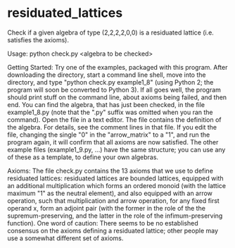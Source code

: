 # residuated_lattices
Check if a given algebra of type (2,2,2,2,0,0) is a residuated lattice (i.e. satisfies the axioms).

Usage: python check.py \<algebra to be checked\>

Getting Started: Try one of the examples, packaged with this program. After downloading the directory,
start a command line shell, move into the directory, and type "python check.py example1_8"
(using Python 2; the program will soon be converted to Python 3).
If all goes well, the program should print stuff on the command line, about axioms being failed, and then end.
You can find the algebra, that has just been checked, in the file example1_8.py (note that the ".py" suffix
was omitted when you ran the command). Open the file in a text editor. The file contains the definition of the algebra.
For details, see the comment lines in that file. If you edit the file, changing the single "0" in the "arrow_matrix" to a "1",
and run the program again, it will confirm that all axioms are now satisfied. The other example files (example1_9.py, ...)
have the same structure; you can use any of these as a template, to define your own algebras.

Axioms: The file check.py contains the 13 axioms that we use to define residuated lattices:
residuated lattices are bounded lattices, equipped with an additional multiplication which forms an ordered monoid
(with the lattice maximum "1" as the neutral element), and also equipped with an arrow operation,
such that multiplication and arrow operation, for any fixed first operand x, form an adjoint pair
(with the former in the role of the the supremum-preserving, and the latter in the role of the infimum-preserving function).
One word of caution: There seems to be no established consensus on the axioms defining a residuated lattice;
other people may use a somewhat different set of axioms.

